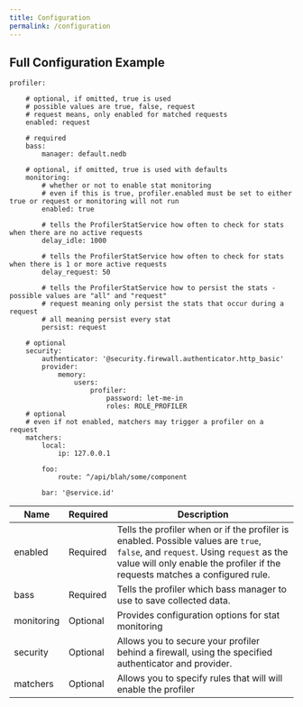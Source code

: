 ```yaml
---
title: Configuration
permalink: /configuration
---
```


## Full Configuration Example

```
profiler:
    
    # optional, if omitted, true is used
    # possible values are true, false, request
    # request means, only enabled for matched requests
    enabled: request
    
    # required
    bass:
        manager: default.nedb
    
    # optional, if omitted, true is used with defaults
    monitoring:
        # whether or not to enable stat monitoring
        # even if this is true, profiler.enabled must be set to either true or request or monitoring will not run 
        enabled: true
        
        # tells the ProfilerStatService how often to check for stats when there are no active requests
        delay_idle: 1000
        
        # tells the ProfilerStatService how often to check for stats when there is 1 or more active requests 
        delay_request: 50
        
        # tells the ProfilerStatService how to persist the stats - possible values are "all" and "request"  
        # request meaning only persist the stats that occur during a request
        # all meaning persist every stat
        persist: request
    
    # optional
    security:
        authenticator: '@security.firewall.authenticator.http_basic'
        provider:
            memory:
                users:
                    profiler:
                        password: let-me-in
                        roles: ROLE_PROFILER
    # optional
    # even if not enabled, matchers may trigger a profiler on a request
    matchers:
        local:
            ip: 127.0.0.1
        
        foo:
            route: ^/api/blah/some/component
        
        bar: '@service.id'
```

Name | Required | Description
--- | --- | --- 
enabled | Required | Tells the profiler when or if the profiler is enabled.  Possible values are `true`, `false`, and `request`.  Using `request` as the value will only enable the profiler if the requests matches a configured rule.
bass | Required | Tells the profiler which bass manager to use to save collected data.
monitoring | Optional | Provides configuration options for stat monitoring
security | Optional | Allows you to secure your profiler behind a firewall, using the specified authenticator and provider.
matchers | Optional | Allows you to specify rules that will will enable the profiler
